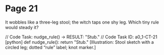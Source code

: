 # Page 21


It wobbles like a three-leg stool; the witch taps one shy leg.
Which tiny rule would steady it?

// Code Task: nudge_rule() → RESULT: "Stub."
// Code Task ID: a0_1-CT-21
[python]
def nudge_rule():
    return "Stub."
[Illustration: Stool sketch with a circled leg; dotted “rule” label; knot marker.]
